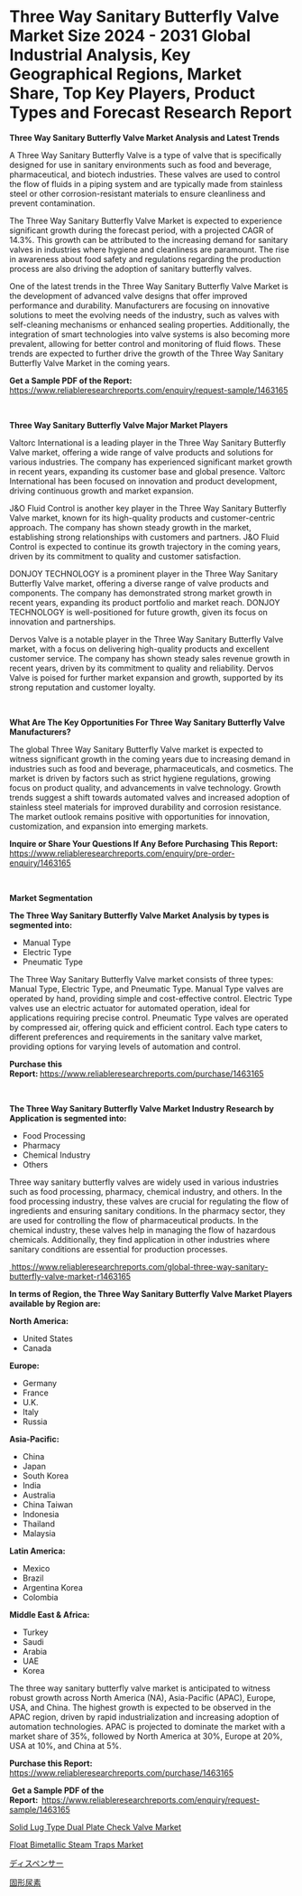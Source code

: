 <p><h1>Three Way Sanitary Butterfly Valve Market Size 2024 - 2031 Global Industrial Analysis, Key Geographical Regions, Market Share, Top Key Players, Product Types and Forecast Research Report</h1></p><p><strong>Three Way Sanitary Butterfly Valve Market Analysis and Latest Trends</strong></p>
<p><p>A Three Way Sanitary Butterfly Valve is a type of valve that is specifically designed for use in sanitary environments such as food and beverage, pharmaceutical, and biotech industries. These valves are used to control the flow of fluids in a piping system and are typically made from stainless steel or other corrosion-resistant materials to ensure cleanliness and prevent contamination.</p><p>The Three Way Sanitary Butterfly Valve Market is expected to experience significant growth during the forecast period, with a projected CAGR of 14.3%. This growth can be attributed to the increasing demand for sanitary valves in industries where hygiene and cleanliness are paramount. The rise in awareness about food safety and regulations regarding the production process are also driving the adoption of sanitary butterfly valves.</p><p>One of the latest trends in the Three Way Sanitary Butterfly Valve Market is the development of advanced valve designs that offer improved performance and durability. Manufacturers are focusing on innovative solutions to meet the evolving needs of the industry, such as valves with self-cleaning mechanisms or enhanced sealing properties. Additionally, the integration of smart technologies into valve systems is also becoming more prevalent, allowing for better control and monitoring of fluid flows. These trends are expected to further drive the growth of the Three Way Sanitary Butterfly Valve Market in the coming years.</p></p>
<p><strong>Get a Sample PDF of the Report:&nbsp;</strong> <a href="https://www.reliableresearchreports.com/enquiry/request-sample/1463165">https://www.reliableresearchreports.com/enquiry/request-sample/1463165</a></p>
<p>&nbsp;</p>
<p><strong>Three Way Sanitary Butterfly Valve Major Market Players</strong></p>
<p><p>Valtorc International is a leading player in the Three Way Sanitary Butterfly Valve market, offering a wide range of valve products and solutions for various industries. The company has experienced significant market growth in recent years, expanding its customer base and global presence. Valtorc International has been focused on innovation and product development, driving continuous growth and market expansion.</p><p>J&O Fluid Control is another key player in the Three Way Sanitary Butterfly Valve market, known for its high-quality products and customer-centric approach. The company has shown steady growth in the market, establishing strong relationships with customers and partners. J&O Fluid Control is expected to continue its growth trajectory in the coming years, driven by its commitment to quality and customer satisfaction.</p><p>DONJOY TECHNOLOGY is a prominent player in the Three Way Sanitary Butterfly Valve market, offering a diverse range of valve products and components. The company has demonstrated strong market growth in recent years, expanding its product portfolio and market reach. DONJOY TECHNOLOGY is well-positioned for future growth, given its focus on innovation and partnerships.</p><p>Dervos Valve is a notable player in the Three Way Sanitary Butterfly Valve market, with a focus on delivering high-quality products and excellent customer service. The company has shown steady sales revenue growth in recent years, driven by its commitment to quality and reliability. Dervos Valve is poised for further market expansion and growth, supported by its strong reputation and customer loyalty.</p></p>
<p>&nbsp;</p>
<p><strong>What Are The Key Opportunities For Three Way Sanitary Butterfly Valve Manufacturers?</strong></p>
<p><p>The global Three Way Sanitary Butterfly Valve market is expected to witness significant growth in the coming years due to increasing demand in industries such as food and beverage, pharmaceuticals, and cosmetics. The market is driven by factors such as strict hygiene regulations, growing focus on product quality, and advancements in valve technology. Growth trends suggest a shift towards automated valves and increased adoption of stainless steel materials for improved durability and corrosion resistance. The market outlook remains positive with opportunities for innovation, customization, and expansion into emerging markets.</p></p>
<p><strong>Inquire or Share Your Questions If Any Before Purchasing This Report:</strong> <a href="https://www.reliableresearchreports.com/enquiry/pre-order-enquiry/1463165">https://www.reliableresearchreports.com/enquiry/pre-order-enquiry/1463165</a></p>
<p>&nbsp;</p>
<p><strong>Market Segmentation</strong></p>
<p><strong>The Three Way Sanitary Butterfly Valve Market Analysis by types is segmented into:</strong></p>
<p><ul><li>Manual Type</li><li>Electric Type</li><li>Pneumatic Type</li></ul></p>
<p><p>The Three Way Sanitary Butterfly Valve market consists of three types: Manual Type, Electric Type, and Pneumatic Type. Manual Type valves are operated by hand, providing simple and cost-effective control. Electric Type valves use an electric actuator for automated operation, ideal for applications requiring precise control. Pneumatic Type valves are operated by compressed air, offering quick and efficient control. Each type caters to different preferences and requirements in the sanitary valve market, providing options for varying levels of automation and control.</p></p>
<p><strong>Purchase this Report:&nbsp;</strong><a href="https://www.reliableresearchreports.com/purchase/1463165">https://www.reliableresearchreports.com/purchase/1463165</a></p>
<p>&nbsp;</p>
<p><strong>The Three Way Sanitary Butterfly Valve Market Industry Research by Application is segmented into:</strong></p>
<p><ul><li>Food Processing</li><li>Pharmacy</li><li>Chemical Industry</li><li>Others</li></ul></p>
<p><p>Three way sanitary butterfly valves are widely used in various industries such as food processing, pharmacy, chemical industry, and others. In the food processing industry, these valves are crucial for regulating the flow of ingredients and ensuring sanitary conditions. In the pharmacy sector, they are used for controlling the flow of pharmaceutical products. In the chemical industry, these valves help in managing the flow of hazardous chemicals. Additionally, they find application in other industries where sanitary conditions are essential for production processes.</p></p>
<p><a href="https://www.reliableresearchreports.com/global-three-way-sanitary-butterfly-valve-market-r1463165">&nbsp;https://www.reliableresearchreports.com/global-three-way-sanitary-butterfly-valve-market-r1463165</a></p>
<p><strong>In terms of Region, the Three Way Sanitary Butterfly Valve Market Players available by Region are:</strong></p>
<p>
    <p> <strong> North America: </strong>
        <ul>
            <li>United States</li>
            <li>Canada</li>
        </ul>
        </p> 
    <p> <strong> Europe: </strong>
        <ul>
            <li>Germany</li>
            <li>France</li>
            <li>U.K.</li>
            <li>Italy</li>
            <li>Russia</li>
        </ul>
        </p> 
    <p> <strong> Asia-Pacific: </strong>
        <ul>
            <li>China</li>
            <li>Japan</li>
            <li>South Korea</li>
            <li>India</li>
            <li>Australia</li>
            <li>China Taiwan</li>
            <li>Indonesia</li>
            <li>Thailand</li>
            <li>Malaysia</li>
        </ul>
        </p> 
    <p> <strong> Latin America: </strong>
        <ul>
            <li>Mexico</li>
            <li>Brazil</li>
            <li>Argentina Korea</li>
            <li>Colombia</li>
        </ul>
        </p> 
    <p> <strong> Middle East & Africa: </strong>
        <ul>
            <li>Turkey</li>
            <li>Saudi</li>
            <li>Arabia</li>
            <li>UAE</li>
            <li>Korea</li>
        </ul>
    </p>
    </p>
<p><p>The three way sanitary butterfly valve market is anticipated to witness robust growth across North America (NA), Asia-Pacific (APAC), Europe, USA, and China. The highest growth is expected to be observed in the APAC region, driven by rapid industrialization and increasing adoption of automation technologies. APAC is projected to dominate the market with a market share of 35%, followed by North America at 30%, Europe at 20%, USA at 10%, and China at 5%.</p></p>
<p><strong>Purchase this Report: </strong><a href="https://www.reliableresearchreports.com/purchase/1463165">https://www.reliableresearchreports.com/purchase/1463165</a></p>
<p>&nbsp;<strong>Get a Sample PDF of the Report:&nbsp;&nbsp;</strong><a href="https://www.reliableresearchreports.com/enquiry/request-sample/1463165">https://www.reliableresearchreports.com/enquiry/request-sample/1463165</a></p>
<p><strong></strong></p>
<p><p><a href="https://github.com/jaidynmorantestelletmjzya/Market-Research-Report-List-2/blob/main/solid-lug-type-dual-plate-check-valve-market.md">Solid Lug Type Dual Plate Check Valve Market</a></p><p><a href="https://github.com/ruddyyedelwadw/Market-Research-Report-List-2/blob/main/float-bimetallic-steam-traps-market.md">Float Bimetallic Steam Traps Market</a></p><p><a href="https://github.com/EstaSprer20231/Market-Research-Report-List-1/blob/main/982185041263.md">ディスペンサー</a></p><p><a href="https://github.com/klon646/Market-Research-Report-List-1/blob/main/853174041264.md">固形尿素</a></p></p>